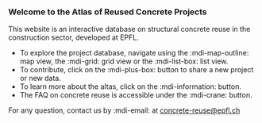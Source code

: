 ### Welcome to the Atlas of Reused Concrete Projects

This website is an interactive database on structural concrete reuse in the construction sector, developed at EPFL.

* To explore the project database, navigate using the :mdi-map-outline: map view, the :mdi-grid: grid view or the :mdi-list-box: list view.
* To contribute, click on the :mdi-plus-box: button to share a new project or new data.
* To learn more about the altas, click on the :mdi-information: button.
* The FAQ on concrete reuse is accessible under the  :mdi-crane: button.

For any question, contact us by :mdi-email: at concrete-reuse@epfl.ch
